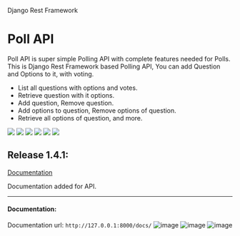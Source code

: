 Django Rest Framework


# Poll API

Poll API is super simple Polling API with complete features needed for Polls.
This is Django Rest Framework based Polling API, You can add Question and Options to it, with voting.
- List all questions with options and votes.
- Retrieve question with it options.
- Add question, Remove question.
- Add options to question, Remove options of question.
- Retrieve all options of question, and more.

![](https://img.shields.io/badge/Django-4.1.7-green)
![](https://img.shields.io/badge/DRF-3.14.0-yellowgreen)
![](https://img.shields.io/badge/Bootstrap-5.3-blue)
![](https://img.shields.io/badge/ChartJS-4.2.1-orange)
![](https://img.shields.io/badge/Python-3.11.1-lightgreen)
![](https://img.shields.io/badge/Release-1.5.1-green)

## Release 1.4.1:
  [Documentation](#documentation)
  
  Documentation added for API. 


<hr>

#### Documentation:
Documentation url: 
```http://127.0.0.1:8000/docs/```
![image](https://user-images.githubusercontent.com/45902447/221428625-c2625ebe-7e64-4c00-bab4-fbccf564f4c3.png)
![image](https://user-images.githubusercontent.com/45902447/221428789-5ac65366-5590-4cab-9f89-5713c2fac86f.png)
![image](https://user-images.githubusercontent.com/45902447/221428828-2a296024-239d-4dcc-a4d2-43187ea41d45.png)
